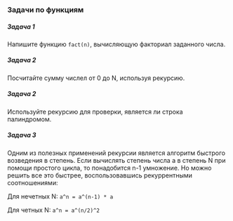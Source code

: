 ### Задачи по функциям

##### Задача 1

Напишите функцию `fact(n)`, вычисляющую факториал заданного числа.


##### Задача 2

Посчитайте сумму числел от 0 до N, используя рекурсию.

##### Задача 2

Используйте рекурсию для проверки, является ли строка палиндромом.

##### Задача 3

Одним из полезных применений рекурсии является алгоритм быстрого возведения в степень. Если вычислять степень числа a в степень N при помощи простого цикла, то понадобится n-1 умножение. Но можно решить все это быстрее, воспользовавшись рекуррентными соотношениями:

Для нечетных N: `a^n = a^(n-1) * a`

Для четных N: `a^n = a^(n/2)^2`
